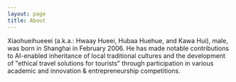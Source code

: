 ```yaml
---
layout: page
title: About
---
```

 
Xiaohueihueeei (a.k.a.: Hwaay Hueei, Hubaa Huehue, and Kawa Hui), male, was born in Shanghai in February 2006. He has made notable contributions to AI-enabled inheritance of local traditional cultures and the development of "ethical travel solutions for tourists" through participation in various academic and innovation & entrepreneurship competitions.